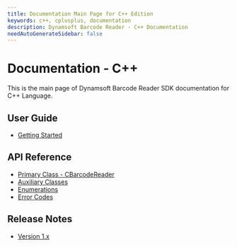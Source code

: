 ```yaml
---
title: Documentation Main Page for C++ Edition
keywords: c++, cplusplus, documentation
description: Dynamsoft Barcode Reader - C++ Documentation
needAutoGenerateSidebar: false
---
```


# Documentation - C++

This is the main page of Dynamsoft Barcode Reader SDK documentation for C++ Language.

## User Guide

- [Getting Started](user-guide/getting-started.md)

## API Reference

- [Primary Class - CBarcodeReader]()
- [Auxiliary Classes]()
- [Enumerations](api-reference/index.md#enumerations)
- [Error Codes]()

## Release Notes

- [Version 1.x](release-notes/cpp-1.md)